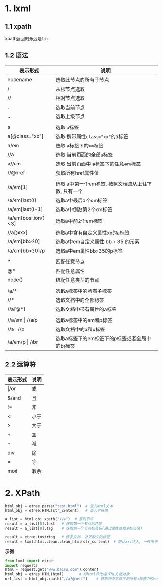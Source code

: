 # 1. lxml

## 1.1 xpath

xpath返回的永远是`list`



## 1.2 语法

| 表示形式            | 说明                                                 |
| ------------------- | ---------------------------------------------------- |
| nodename            | 选取此节点的所有子节点                               |
| /                   | 从根节点选取                                         |
| //                  | 相对节点选取                                         |
| .                   | 选取当前节点                                         |
| ..                  | 选取上级节点                                         |
|                     |                                                      |
| a                   | 选取  `a`标签                                        |
| a[@class="xx"]      | 选取  携带属性`class="xx"`的a标签                    |
| a/em                | 选取  a标签下的`em`标签                              |
| //a                 | 选取  当前页面的全部`a`标签                          |
| a//em               | 选取  当前页面中 a标签下的任意em标签                 |
| //@href             | 获取所有href属性值                                   |
|                     |                                                      |
| /a/em[1]            | 选取 a中第一个em标签, 按照文档流从上往下数, 只有一个 |
| /a/em[last()]       | 选取a中最后1个em标签                                 |
| /a/em[last()-1]     | 选取a中倒数第2个em标签                               |
| /a/em[position()<3] | 选取a中前2个em标签                                   |
| //a[@xx]            | 选取a中含有自定义属性xx的a标签                       |
| /a/em[bb>20]        | 选取a中em自定义属性  bb > 35 的元素                  |
| /a/em[bb>20]/p      | 选取a中em属性bb>35的p标签                            |
|                     |                                                      |
| *                   | 匹配任意节点                                         |
| @*                  | 匹配任意属性                                         |
| node()              | 统配任意类型的节点                                   |
|                     |                                                      |
| /a/*                | 选取a标签中的所有子标签                              |
| //*                 | 选取文档中的全部标签                                 |
| //a[@*]             | 选取文档中带有属性的a标签                            |
|                     |                                                      |
| //a/em \| //a/p     | 选取a标签中的em和p标签                               |
| //a \| //p          | 选取文档中的a和p标签                                 |
| /a/em/p \| //br     | 选取a标签下的em标签下的p标签或者全局中的br标签       |

## 2.2 运算符

| 表示形式 | 说明 |
| -------- | ---- |
| \|/or    | 或   |
| &/and    | 且   |
| !=       | 非   |
| <        | 小于 |
| >        | 大于 |
| +        | 加   |
| -        | 减   |
| div      | 除   |
| =        | 等   |
| mod      | 取余 |

# 2. XPath

```python
html_obj = etree.parse("test.html")  # 录入html文本
html_obj = etree.HTML(str_content)   # 录入字符串

a_list = html_obj.xpath("//a")  # 获取节点
result = a_list[0].text   # 获取第一个节点的内容
result = a_list[0].tag    # 获取第一个节点标签名(通过属性查找到标签名)

result = etree.tostring   # 修复文档, 补齐缺失的标签
result = lxml.html.clean.clean_html(str_content)  # 防止xxs注入, 一般用于富文本入库过滤
```

**示例**

```python
from lxml import etree
import requests
html = request.get("www.baidu.com").content
html_obj = etree.HTML(html)       # 将html转化成HTML文档对象
url_list = html_obj.xpath("//a/@herf")    # 获取所有文档中的所有a标签中的herf属性, 列表
```

